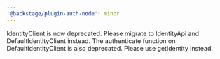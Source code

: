 ```yaml
---
'@backstage/plugin-auth-node': minor
---
```


IdentityClient is now deprecated. Please migrate to IdentityApi and DefaultIdentityClient instead. The authenticate function on DefaultIdentityClient is also deprecated. Please use getIdentity instead.
